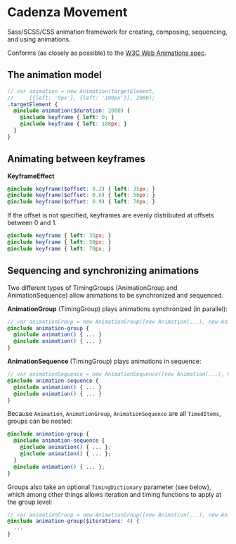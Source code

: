 Cadenza Movement
========

Sass/SCSS/CSS animation framework for creating, composing, sequencing, and using animations.

Conforms (as closely as possible) to the [W3C Web Animations spec](http://w3c.github.io/web-animations/).

## The animation model

```scss
// var animation = new Animation(targetElement,
//     [{left: '0px'}, {left: '100px'}], 2000);
.targetElement {
  @include animation($duration: 2000) {
    @include keyframe { left: 0; }
    @include keyframe { left: 100px; }
  }
}
```

## Animating between keyframes

**KeyframeEffect**
```scss
@include keyframe($offset: 0.2) { left: 35px; }
@include keyframe($offset: 0.6) { left: 50px; }
@include keyframe($offset: 0.9) { left: 70px; }
```

If the offset is not specified, keyframes are evenly distributed at offsets between 0 and 1.

```scss
@include keyframe { left: 35px; }
@include keyframe { left: 50px; }
@include keyframe { left: 70px; }
```

## Sequencing and synchronizing animations

Two different types of TimingGroups (AnimationGroup and AnimationSequence) allow animations to be synchronized and sequenced.

**AnimationGroup** (TimingGroup) plays animations synchronized (in parallel):
```scss
// var animationGroup = new AnimationGroup([new Animation(...), new Animation(...)]);
@include animation-group {
  @include animation() { ... }
  @include animation() { ... }
}
```

**AnimationSequence** (TimingGroup) plays animations in sequence:
```scss
// var animationSequence = new AnimationSequence([new Animation(...), new Animation(...)]);
@include animation-sequence {
  @include animation() { ... }
  @include animation() { ... }
}
```

Because `Animation`, `AnimationGroup`, `AnimationSequence` are all `TimedItems`, groups can be nested:
```scss
@include animation-group {
  @include animation-sequence {
    @include animation() { ... };
    @include animation() { ... };
  }
  @include animation() { ... };
}
```

Groups also take an optional `TimingDictionary` parameter (see below), which among other things allows iteration and timing functions to apply at the group level:
```scss
// var animationGroup = new AnimationGroup([new Animation(...), new Animation(...)], {iterations: 4});
@include animation-group($iterations: 4) {
  ...
}
```

